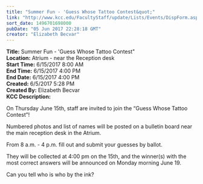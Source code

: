 ```yaml
---
title: "Summer Fun - 'Guess Whose Tattoo Contest&quot;"
link: "http://www.kcc.edu/FacultyStaff/update/Lists/Events/DispForm.aspx?ID=999"
sort_date: 1496701698000
pubDate: "05 Jun 2017 22:28:18 GMT"
creator: "Elizabeth Becvar"
---
```


<div><b>Title:</b> Summer Fun - &#39;Guess Whose Tattoo Contest&quot;</div>
<div><b>Location:</b> Atrium - near the Reception desk</div>
<div><b>Start Time:</b> 6/15/2017 8:00 AM</div>
<div><b>End Time:</b> 6/15/2017 4:00 PM</div>
<div><b>End Date:</b> 6/15/2017 4:00 PM</div>
<div><b>Created:</b> 6/5/2017 5:28 PM</div>
<div><b>Created By:</b> Elizabeth Becvar</div>
<div><b>KCC Description:</b> <div class="ExternalClass7ED293B33499451382EB5DA7643D499C"><p>On Thursday June 15th, staff are invited to join the “Guess Whose Tattoo Contest”! </p>
<p>Numbered photos and list of names will be posted on a bulletin board near the main reception desk in the Atrium.</p>
<p>From 8 a.m. - 4 p.m. fill out and submit your guesses by ballot.  </p>
<p>They will be collected at 4:00 pm on the 15th, and the winner(s) with the most correct answers will be announced on Monday morning June 19.</p>
<p>Can you tell who is who by the ink?<br /></p></div></div>
